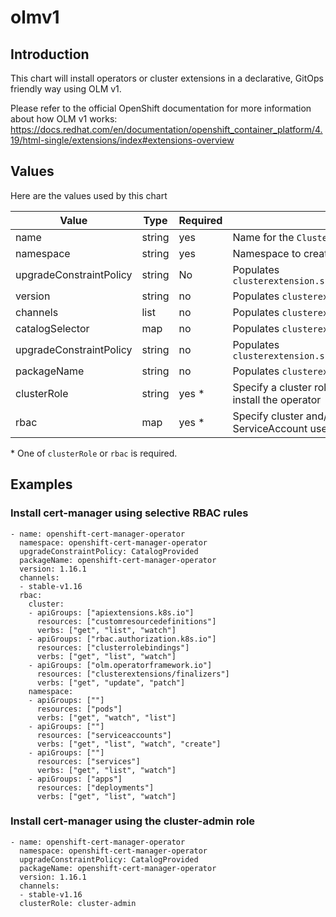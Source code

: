 # olmv1

## Introduction

This chart will install operators or cluster extensions in a declarative, GitOps friendly way using OLM v1.

Please refer to the official OpenShift documentation for more information about how OLM v1 works: https://docs.redhat.com/en/documentation/openshift_container_platform/4.19/html-single/extensions/index#extensions-overview

## Values

Here are the values used by this chart

| Value                     | Type    | Required  | Description                                                                                                 |
| -----------------------   | ------- | ----------| ----------------------------------------------------------------------------------------------------------- |
| name                      | string  | yes       | Name for the `ClusterExtension`                                                                               |
| namespace                 | string  | yes       | Namespace to create resources in                                                                            |
| upgradeConstraintPolicy   | string  | No        | Populates `clusterextension.spec.source.catalog.upgradeConstraintPolicy`                                    |
| version                   | string  | no        | Populates `clusterextension.spec.source.catalog.version`                                                    |
| channels                  | list    | no        | Populates `clusterextension.spec.source.catalog.channels`                                                   |
| catalogSelector           | map     | no        | Populates `clusterextension.spec.source.catalog.selector`                                                   |
| upgradeConstraintPolicy   | string  | no        | Populates `clusterextension.spec.source.catalog.upgradeConstraintPolicy`                                    |
| packageName               | string  | no        | Populates `clusterextension.spec.source.catalog.packageName`                                                |
| clusterRole               | string  | yes *     | Specify a cluster role to assign to the ServiceAccount used to install the operator                         |
| rbac                      | map     | yes *     | Specify cluster and/or namespace rbac rules to assign to the ServiceAccount used to install the operator    |

\* One of `clusterRole` or `rbac` is required.

## Examples

### Install cert-manager using selective RBAC rules

```
- name: openshift-cert-manager-operator
  namespace: openshift-cert-manager-operator
  upgradeConstraintPolicy: CatalogProvided
  packageName: openshift-cert-manager-operator
  version: 1.16.1
  channels:
  - stable-v1.16
  rbac:
    cluster:
    - apiGroups: ["apiextensions.k8s.io"]
      resources: ["customresourcedefinitions"]
      verbs: ["get", "list", "watch"]
    - apiGroups: ["rbac.authorization.k8s.io"]
      resources: ["clusterrolebindings"]
      verbs: ["get", "list", "watch"]
    - apiGroups: ["olm.operatorframework.io"]
      resources: ["clusterextensions/finalizers"]
      verbs: ["get", "update", "patch"]
    namespace:
    - apiGroups: [""]
      resources: ["pods"]
      verbs: ["get", "watch", "list"]
    - apiGroups: [""]
      resources: ["serviceaccounts"]
      verbs: ["get", "list", "watch", "create"]
    - apiGroups: [""]
      resources: ["services"]
      verbs: ["get", "list", "watch"]
    - apiGroups: ["apps"]
      resources: ["deployments"]
      verbs: ["get", "list", "watch"]
```

### Install cert-manager using the cluster-admin role

```
- name: openshift-cert-manager-operator
  namespace: openshift-cert-manager-operator
  upgradeConstraintPolicy: CatalogProvided
  packageName: openshift-cert-manager-operator
  version: 1.16.1
  channels:
  - stable-v1.16
  clusterRole: cluster-admin
```
